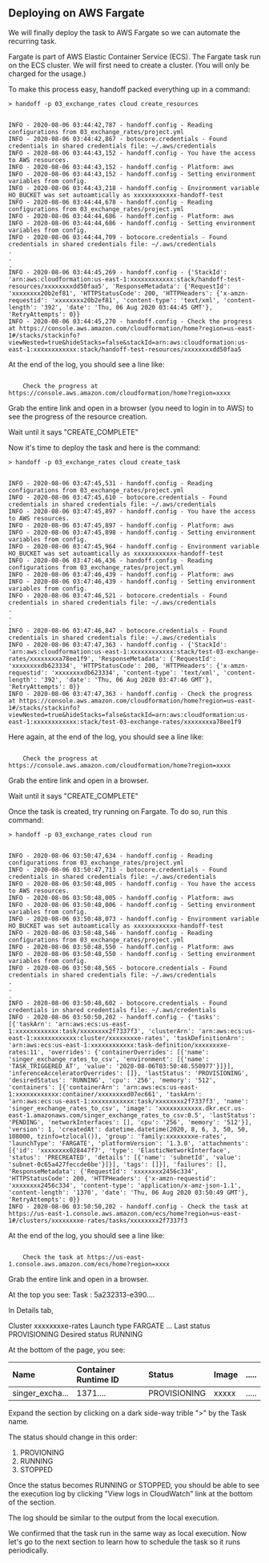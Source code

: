 ## Deploying on AWS Fargate

We will finally deploy the task to AWS Fargate so we can automate the
recurring task.


Fargate is part of AWS Elastic Container Service (ECS).
The Fargate task run on the ECS cluster.
We will first need to create a cluster.
(You will only be charged for the usage.)

To make this process easy, handoff packed everything up in a command:

```shell
> handoff -p 03_exchange_rates cloud create_resources
```
```shell

INFO - 2020-08-06 03:44:42,787 - handoff.config - Reading configurations from 03_exchange_rates/project.yml
INFO - 2020-08-06 03:44:42,867 - botocore.credentials - Found credentials in shared credentials file: ~/.aws/credentials
INFO - 2020-08-06 03:44:43,152 - handoff.config - You have the access to AWS resources.
INFO - 2020-08-06 03:44:43,152 - handoff.config - Platform: aws
INFO - 2020-08-06 03:44:43,152 - handoff.config - Setting environment variables from config.
INFO - 2020-08-06 03:44:43,218 - handoff.config - Environment variable HO_BUCKET was set autoamtically as xxxxxxxxxxxx-handoff-test
INFO - 2020-08-06 03:44:44,678 - handoff.config - Reading configurations from 03_exchange_rates/project.yml
INFO - 2020-08-06 03:44:44,686 - handoff.config - Platform: aws
INFO - 2020-08-06 03:44:44,686 - handoff.config - Setting environment variables from config.
INFO - 2020-08-06 03:44:44,709 - botocore.credentials - Found credentials in shared credentials file: ~/.aws/credentials
.
.
.
INFO - 2020-08-06 03:44:45,269 - handoff.config - {'StackId': 'arn:aws:cloudformation:us-east-1:xxxxxxxxxxxx:stack/handoff-test-resources/xxxxxxxxdd50faa5', 'ResponseMetadata': {'RequestId': 'xxxxxxxx20b2ef81', 'HTTPStatusCode': 200, 'HTTPHeaders': {'x-amzn-requestid': 'xxxxxxxx20b2ef81', 'content-type': 'text/xml', 'content-length': '392', 'date': 'Thu, 06 Aug 2020 03:44:45 GMT'}, 'RetryAttempts': 0}}
INFO - 2020-08-06 03:44:45,270 - handoff.config - Check the progress at https://console.aws.amazon.com/cloudformation/home?region=us-east-1#/stacks/stackinfo?viewNested=true&hideStacks=false&stackId=arn:aws:cloudformation:us-east-1:xxxxxxxxxxxx:stack/handoff-test-resources/xxxxxxxxdd50faa5
```


At the end of the log, you should see a line like:

```shell

    Check the progress at https://console.aws.amazon.com/cloudformation/home?region=xxxx

```

Grab the entire link and open in a browser (you need to login in to AWS) to see
the progress of the resource creation.

Wait until it says "CREATE_COMPLETE"



Now it's time to deploy the task and here is the command:

```shell
> handoff -p 03_exchange_rates cloud create_task
```
```shell

INFO - 2020-08-06 03:47:45,531 - handoff.config - Reading configurations from 03_exchange_rates/project.yml
INFO - 2020-08-06 03:47:45,610 - botocore.credentials - Found credentials in shared credentials file: ~/.aws/credentials
INFO - 2020-08-06 03:47:45,897 - handoff.config - You have the access to AWS resources.
INFO - 2020-08-06 03:47:45,897 - handoff.config - Platform: aws
INFO - 2020-08-06 03:47:45,898 - handoff.config - Setting environment variables from config.
INFO - 2020-08-06 03:47:45,964 - handoff.config - Environment variable HO_BUCKET was set autoamtically as xxxxxxxxxxxx-handoff-test
INFO - 2020-08-06 03:47:46,436 - handoff.config - Reading configurations from 03_exchange_rates/project.yml
INFO - 2020-08-06 03:47:46,439 - handoff.config - Platform: aws
INFO - 2020-08-06 03:47:46,439 - handoff.config - Setting environment variables from config.
INFO - 2020-08-06 03:47:46,521 - botocore.credentials - Found credentials in shared credentials file: ~/.aws/credentials
.
.
.
INFO - 2020-08-06 03:47:46,847 - botocore.credentials - Found credentials in shared credentials file: ~/.aws/credentials
INFO - 2020-08-06 03:47:47,363 - handoff.config - {'StackId': 'arn:aws:cloudformation:us-east-1:xxxxxxxxxxxx:stack/test-03-exchange-rates/xxxxxxxxa78ee1f9', 'ResponseMetadata': {'RequestId': 'xxxxxxxxdb623334', 'HTTPStatusCode': 200, 'HTTPHeaders': {'x-amzn-requestid': 'xxxxxxxxdb623334', 'content-type': 'text/xml', 'content-length': '392', 'date': 'Thu, 06 Aug 2020 03:47:46 GMT'}, 'RetryAttempts': 0}}
INFO - 2020-08-06 03:47:47,363 - handoff.config - Check the progress at https://console.aws.amazon.com/cloudformation/home?region=us-east-1#/stacks/stackinfo?viewNested=true&hideStacks=false&stackId=arn:aws:cloudformation:us-east-1:xxxxxxxxxxxx:stack/test-03-exchange-rates/xxxxxxxxa78ee1f9
```


Here again, at the end of the log, you should see a line like:

```shell

    Check the progress at https://console.aws.amazon.com/cloudformation/home?region=xxxx

```

Grab the entire link and open in a browser.

Wait until it says "CREATE_COMPLETE"



Once the task is created, try running on Fargate.
To do so, run this command:

```shell
> handoff -p 03_exchange_rates cloud run
```
```shell

INFO - 2020-08-06 03:50:47,634 - handoff.config - Reading configurations from 03_exchange_rates/project.yml
INFO - 2020-08-06 03:50:47,713 - botocore.credentials - Found credentials in shared credentials file: ~/.aws/credentials
INFO - 2020-08-06 03:50:48,005 - handoff.config - You have the access to AWS resources.
INFO - 2020-08-06 03:50:48,005 - handoff.config - Platform: aws
INFO - 2020-08-06 03:50:48,006 - handoff.config - Setting environment variables from config.
INFO - 2020-08-06 03:50:48,073 - handoff.config - Environment variable HO_BUCKET was set autoamtically as xxxxxxxxxxxx-handoff-test
INFO - 2020-08-06 03:50:48,546 - handoff.config - Reading configurations from 03_exchange_rates/project.yml
INFO - 2020-08-06 03:50:48,550 - handoff.config - Platform: aws
INFO - 2020-08-06 03:50:48,550 - handoff.config - Setting environment variables from config.
INFO - 2020-08-06 03:50:48,565 - botocore.credentials - Found credentials in shared credentials file: ~/.aws/credentials
.
.
.
INFO - 2020-08-06 03:50:48,602 - botocore.credentials - Found credentials in shared credentials file: ~/.aws/credentials
INFO - 2020-08-06 03:50:50,202 - handoff.config - {'tasks': [{'taskArn': 'arn:aws:ecs:us-east-1:xxxxxxxxxxxx:task/xxxxxxxx2f7337f3', 'clusterArn': 'arn:aws:ecs:us-east-1:xxxxxxxxxxxx:cluster/xxxxxxxxe-rates', 'taskDefinitionArn': 'arn:aws:ecs:us-east-1:xxxxxxxxxxxx:task-definition/xxxxxxxxe-rates:11', 'overrides': {'containerOverrides': [{'name': 'singer_exchange_rates_to_csv', 'environment': [{'name': 'TASK_TRIGGERED_AT', 'value': '2020-08-06T03:50:48.550977'}]}], 'inferenceAcceleratorOverrides': []}, 'lastStatus': 'PROVISIONING', 'desiredStatus': 'RUNNING', 'cpu': '256', 'memory': '512', 'containers': [{'containerArn': 'arn:aws:ecs:us-east-1:xxxxxxxxxxxx:container/xxxxxxxxd07ec661', 'taskArn': 'arn:aws:ecs:us-east-1:xxxxxxxxxxxx:task/xxxxxxxx2f7337f3', 'name': 'singer_exchange_rates_to_csv', 'image': 'xxxxxxxxxxxx.dkr.ecr.us-east-1.amazonaws.com/singer_exchange_rates_to_csv:0.5', 'lastStatus': 'PENDING', 'networkInterfaces': [], 'cpu': '256', 'memory': '512'}], 'version': 1, 'createdAt': datetime.datetime(2020, 8, 6, 3, 50, 50, 108000, tzinfo=tzlocal()), 'group': 'family:xxxxxxxxe-rates', 'launchType': 'FARGATE', 'platformVersion': '1.3.0', 'attachments': [{'id': 'xxxxxxxx028447f7', 'type': 'ElasticNetworkInterface', 'status': 'PRECREATED', 'details': [{'name': 'subnetId', 'value': 'subnet-0c65a427feccde6be'}]}], 'tags': []}], 'failures': [], 'ResponseMetadata': {'RequestId': 'xxxxxxxx2456c334', 'HTTPStatusCode': 200, 'HTTPHeaders': {'x-amzn-requestid': 'xxxxxxxx2456c334', 'content-type': 'application/x-amz-json-1.1', 'content-length': '1370', 'date': 'Thu, 06 Aug 2020 03:50:49 GMT'}, 'RetryAttempts': 0}}
INFO - 2020-08-06 03:50:50,202 - handoff.config - Check the task at https://us-east-1.console.aws.amazon.com/ecs/home?region=us-east-1#/clusters/xxxxxxxxe-rates/tasks/xxxxxxxx2f7337f3
```

At the end of the log, you should see a line like:

```shell

    Check the task at https://us-east-1.console.aws.amazon.com/ecs/home?region=xxxx

```

Grab the entire link and open in a browser.

At the top you see:
    Task : 5a232313-e390....

In Details tab,

Cluster xxxxxxxxe-rates
Launch type FARGATE
...
Last status    PROVISIONING
Desired status RUNNING



At the bottom of the page, you see:

| Name              | Container Runtime ID | Status       | Image | ..... |
| :---------------- | :------------------- | :----------- | :---- | :---- |
| singer_excha... | 1371....             | PROVISIONING | xxxxx | ..... |

Expand the section by clicking on a dark side-way trible ">" by the  Task name.

The status should change in this order:

1. PROVIONING
2. RUNNING
3. STOPPED

Once the status becomes RUNNING or STOPPED, you should be able to see
the execution log by clicking "View logs in CloudWatch" link at the bottom
of the section.

The log should be similar to the output from the local execution.



We confirmed that the task run in the same way as local execution.
Now let's go to the next section to learn how to schedule the task
so it runs periodically.

